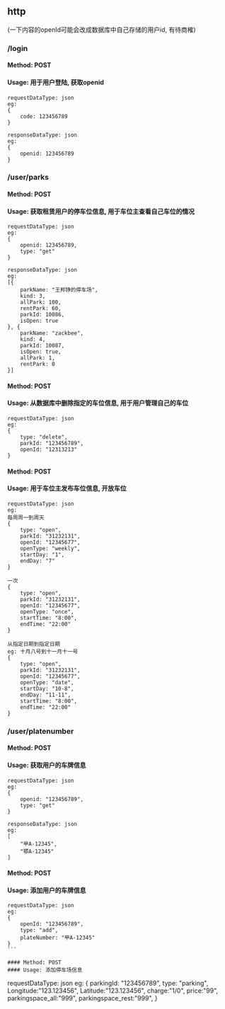## http
(一下内容的openId可能会改成数据库中自己存储的用户id, 有待商榷)
### /login
#### Method: POST
#### Usage: 用于用户登陆, 获取openid
```
requestDataType: json
eg:
{
    code: 123456789
}
```
```
responseDataType: json
eg:
{
    openid: 123456789
}
```

### /user/parks
#### Method: POST
#### Usage: 获取租赁用户的停车位信息, 用于车位主查看自己车位的情况

```
requestDataType: json
eg:
{
    openid: 123456789,
    type: "get"
}
```
```
responseDataType: json
eg:
[{
    parkName: "王邦铮的停车场",
    kind: 3,
    allPark: 100,
    rentPark: 60,
    parkId: 10086,
    isOpen: true
}, {
    parkName: "zackbee",
    kind: 4,
    parkId: 10087,
    isOpen: true,
    allPark: 1,
    rentPark: 0
}]
```


#### Method: POST
#### Usage: 从数据库中删除指定的车位信息, 用于用户管理自己的车位
```
requestDataType: json
eg:
{
    type: "delete",
    parkId: "123456789",
    openId: "12313213"
}
```

#### Method: POST
#### Usage: 用于车位主发布车位信息, 开放车位
```
requestDataType: json
eg:
每周周一到周天
{
    type: "open",
    parkId: "31232131",
    openId: "12345677",
    openType: "weekly",
    startDay: "1",
    endDay: "7"
}

一次
{
    type: "open",
    parkId: "31232131",
    openId: "12345677",
    openType: "once",
    startTime: "8:00",
    endTime: "22:00"
}

从指定日期到指定日期
eg: 十月八号到十一月十一号
{
    type: "open",
    parkId: "31232131",
    openId: "12345677",
    openType: "date",
    startDay: "10-8",
    endDay: "11-11",
    startTime: "8:00",
    endTime: "22:00"
}
```


### /user/platenumber
#### Method: POST
#### Usage: 获取用户的车牌信息
```
requestDataType: json
eg:
{
    openid: "123456789",
    type: "get"
}
```
```
responseDataType: json
eg:
[
    "甲A-12345",
    "鄂A-12345"
]
```

#### Method: POST
#### Usage: 添加用户的车牌信息
````
requestDataType: json
eg:
{
    openId: "123456789",
    type: "add",
    plateNumber: "甲A-12345"
}
```

#### Method: POST
#### Usage: 添加停车场信息
````
requestDataType: json
eg:
{
    parkingId: "123456789",
    type: "parking",
    Longitude:"123.123456",
    Latitude:"123.123456",
    charge:"1/0",
    price:"99",
    parkingspace_all:"999",
    parkingspace_rest:"999",
}
```
